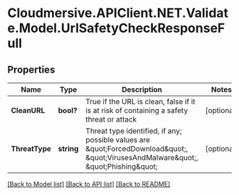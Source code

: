 # Cloudmersive.APIClient.NET.Validate.Model.UrlSafetyCheckResponseFull
## Properties

Name | Type | Description | Notes
------------ | ------------- | ------------- | -------------
**CleanURL** | **bool?** | True if the URL is clean, false if it is at risk of containing a safety threat or attack | [optional] 
**ThreatType** | **string** | Threat type identified, if any; possible values are \&quot;ForcedDownload\&quot;, \&quot;VirusesAndMalware\&quot;, \&quot;Phishing\&quot; | [optional] 

[[Back to Model list]](../README.md#documentation-for-models) [[Back to API list]](../README.md#documentation-for-api-endpoints) [[Back to README]](../README.md)

